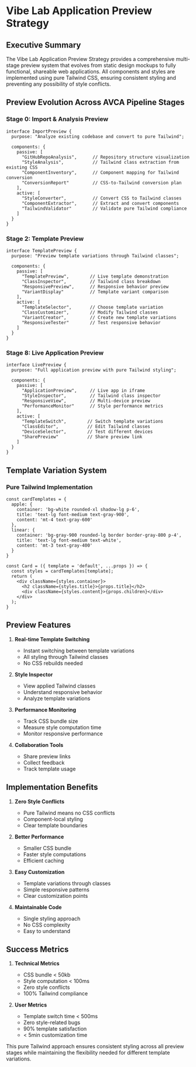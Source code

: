# Vibe Lab Application Preview Strategy

## Executive Summary

The Vibe Lab Application Preview Strategy provides a comprehensive multi-stage preview system that evolves from static design mockups to fully functional, shareable web applications. All components and styles are implemented using pure Tailwind CSS, ensuring consistent styling and preventing any possibility of style conflicts.

## Preview Evolution Across AVCA Pipeline Stages

### Stage 0: Import & Analysis Preview
```tsx
interface ImportPreview {
  purpose: "Analyze existing codebase and convert to pure Tailwind";
  
  components: {
    passive: [
      "GitHubRepoAnalysis",      // Repository structure visualization
      "StyleAnalysis",           // Tailwind class extraction from existing CSS
      "ComponentInventory",      // Component mapping for Tailwind conversion
      "ConversionReport"         // CSS-to-Tailwind conversion plan
    ],
    active: [
      "StyleConverter",          // Convert CSS to Tailwind classes
      "ComponentExtractor",      // Extract and convert components
      "TailwindValidator"        // Validate pure Tailwind compliance
    ]
  }
}
```

### Stage 2: Template Preview
```tsx
interface TemplatePreview {
  purpose: "Preview template variations through Tailwind classes";
  
  components: {
    passive: [
      "TemplatePreview",        // Live template demonstration
      "ClassInspector",         // Tailwind class breakdown
      "ResponsivePreview",      // Responsive behavior preview
      "VariantDisplay"          // Template variant comparison
    ],
    active: [
      "TemplateSelector",       // Choose template variation
      "ClassCustomizer",        // Modify Tailwind classes
      "VariantCreator",         // Create new template variations
      "ResponsiveTester"        // Test responsive behavior
    ]
  }
}
```

### Stage 8: Live Application Preview
```tsx
interface LivePreview {
  purpose: "Full application preview with pure Tailwind styling";
  
  components: {
    passive: [
      "ApplicationPreview",     // Live app in iframe
      "StyleInspector",         // Tailwind class inspector
      "ResponsiveView",         // Multi-device preview
      "PerformanceMonitor"      // Style performance metrics
    ],
    active: [
      "TemplateSwitch",        // Switch template variations
      "ClassEditor",           // Edit Tailwind classes
      "DeviceSelector",        // Test different devices
      "SharePreview"           // Share preview link
    ]
  }
}
```

## Template Variation System

### Pure Tailwind Implementation
```tsx
const cardTemplates = {
  apple: {
    container: 'bg-white rounded-xl shadow-lg p-6',
    title: 'text-lg font-medium text-gray-900',
    content: 'mt-4 text-gray-600'
  },
  linear: {
    container: 'bg-gray-900 rounded-lg border border-gray-800 p-4',
    title: 'text-lg font-medium text-white',
    content: 'mt-3 text-gray-400'
  }
}

const Card = ({ template = 'default', ...props }) => {
  const styles = cardTemplates[template];
  return (
    <div className={styles.container}>
      <h2 className={styles.title}>{props.title}</h2>
      <div className={styles.content}>{props.children}</div>
    </div>
  );
}
```

## Preview Features

1. **Real-time Template Switching**
   - Instant switching between template variations
   - All styling through Tailwind classes
   - No CSS rebuilds needed

2. **Style Inspector**
   - View applied Tailwind classes
   - Understand responsive behavior
   - Analyze template variations

3. **Performance Monitoring**
   - Track CSS bundle size
   - Measure style computation time
   - Monitor responsive performance

4. **Collaboration Tools**
   - Share preview links
   - Collect feedback
   - Track template usage

## Implementation Benefits

1. **Zero Style Conflicts**
   - Pure Tailwind means no CSS conflicts
   - Component-local styling
   - Clear template boundaries

2. **Better Performance**
   - Smaller CSS bundle
   - Faster style computations
   - Efficient caching

3. **Easy Customization**
   - Template variations through classes
   - Simple responsive patterns
   - Clear customization points

4. **Maintainable Code**
   - Single styling approach
   - No CSS complexity
   - Easy to understand

## Success Metrics

1. **Technical Metrics**
   - CSS bundle < 50kb
   - Style computation < 100ms
   - Zero style conflicts
   - 100% Tailwind compliance

2. **User Metrics**
   - Template switch time < 500ms
   - Zero style-related bugs
   - 90% template satisfaction
   - < 5min customization time

This pure Tailwind approach ensures consistent styling across all preview stages while maintaining the flexibility needed for different template variations.
